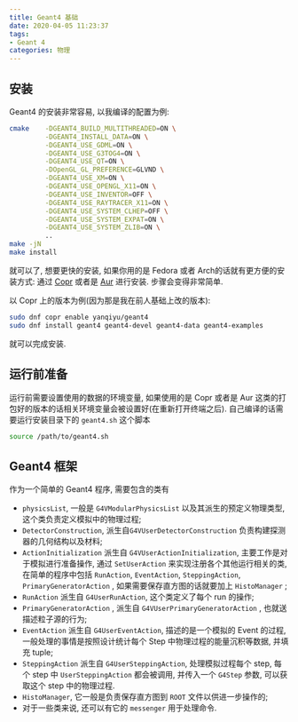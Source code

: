 ```yaml
---
title: Geant4 基础
date: 2020-04-05 11:23:37
tags: 
- Geant 4
categories: 物理
---
```


## 安装

Geant4 的安装非常容易, 以我编译的配置为例: 

```bash
cmake    -DGEANT4_BUILD_MULTITHREADED=ON \
         -DGEANT4_INSTALL_DATA=ON \
         -DGEANT4_USE_GDML=ON \
         -DGEANT4_USE_G3TOG4=ON \
         -DGEANT4_USE_QT=ON \
         -DOpenGL_GL_PREFERENCE=GLVND \
         -DGEANT4_USE_XM=ON \
         -DGEANT4_USE_OPENGL_X11=ON \
         -DGEANT4_USE_INVENTOR=OFF \
         -DGEANT4_USE_RAYTRACER_X11=ON \
         -DGEANT4_USE_SYSTEM_CLHEP=OFF \
         -DGEANT4_USE_SYSTEM_EXPAT=ON \
         -DGEANT4_USE_SYSTEM_ZLIB=ON \
         ..
make -jN
make install
```

就可以了, 想要更快的安装, 如果你用的是 Fedora 或者 Arch的话就有更方便的安装方式: 通过 [Copr](https://copr.fedorainfracloud.org/coprs/yanqiyu/geant4/) 或者是 [Aur](https://aur.archlinux.org/packages/geant4/) 进行安装. 步骤会变得非常简单. 

以 Copr 上的版本为例(因为那是我在前人基础上改的版本):

```bash
sudo dnf copr enable yanqiyu/geant4
sudo dnf install geant4 geant4-devel geant4-data geant4-examples
```

就可以完成安装. 

## 运行前准备

运行前需要设置使用的数据的环境变量, 如果使用的是 Copr 或者是 Aur 这类的打包好的版本的话相关环境变量会被设置好(在重新打开终端之后). 自己编译的话需要运行安装目录下的 `geant4.sh` 这个脚本

```bash
source /path/to/geant4.sh
```

## Geant4 框架

作为一个简单的 Geant4 程序, 需要包含的类有

- `physicsList`, 一般是 `G4VModularPhysicsList` 以及其派生的预定义物理类型, 这个类负责定义模拟中的物理过程;
- `DetectorConstruction`, 派生自`G4VUserDetectorConstruction` 负责构建探测器的几何结构以及材料;
- `ActionInitialization` 派生自 `G4VUserActionInitialization`, 主要工作是对于模拟进行准备操作, 通过 `SetUserAction` 来实现注册各个其他运行相关的类, 在简单的程序中包括 `RunAction`, `EventAction`, `SteppingAction`, `PrimaryGeneratorAction` , 如果需要保存直方图的话就要加上 `HistoManager` ;
- `RunAction` 派生自 `G4UserRunAction`, 这个类定义了每个 run 的操作;
- `PrimaryGeneratorAction` , 派生自 `G4VUserPrimaryGeneratorAction` , 也就送描述粒子源的行为;
- `EventAction` 派生自 `G4UserEventAction`, 描述的是一个模拟的 Event 的过程, 一般处理的事情是按照设计统计每个 Step 中物理过程的能量沉积等数据, 并填充 tuple;
- `SteppingAction` 派生自 `G4UserSteppingAction`, 处理模拟过程每个 step, 每个 step 中 `UserSteppingAction` 都会被调用, 并传入一个 `G4Step` 参数, 可以获取这个 step 中的物理过程.
- `HistoManager`, 它一般是负责保存直方图到 `ROOT` 文件以供进一步操作的;
- 对于一些类来说, 还可以有它的 `messenger` 用于处理命令.

